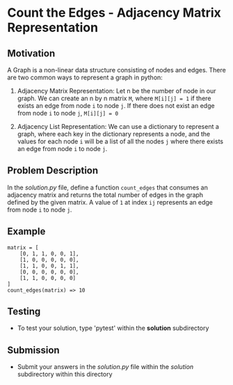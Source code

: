 # Count the Edges - Adjacency Matrix Representation

## Motivation
A Graph is a non-linear data structure consisting of nodes and edges. 
There are two common ways to represent a graph in python:

1. Adjacency Matrix Representation:
    Let n be the number of node in our graph.
    We can create an n by n matrix `M`, where `M[i][j] = 1` if there exists an edge from node `i` to node `j`. If there does not exist an edge from node `i` to node `j`, `M[i][j] = 0`

2. Adjacency List Representation:
    We can use a dictionary to represent a graph, where each key in the dictionary represents a node, and the values for each node `i` will be a list of all the nodes `j` where there exists an edge from node `i` to node `j`.
    
## Problem Description
In the *solution.py* file, define a function `count_edges` that consumes an adjacency matrix and returns the total
number of edges in the graph defined by the given matrix. A value of `1` at index `ij` represents an edge from node `i`
to node `j`.

## Example
```
matrix = [
    [0, 1, 1, 0, 0, 1],
    [1, 0, 0, 0, 0, 0],
    [1, 1, 0, 0, 1, 1],
    [0, 0, 0, 0, 0, 0],
    [1, 1, 0, 0, 0, 0]
]
count_edges(matrix) => 10
```


## Testing
* To test your solution, type 'pytest' within the **solution** subdirectory

## Submission
* Submit your answers in the *solution.py* file within the *solution* subdirectory within this directory
